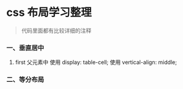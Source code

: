 # css 布局学习整理
> 代码里面都有比较详细的注释

### 一、垂直居中
1. first
父元素中
使用 display: table-cell;
使用 vertical-align: middle;

### 二、等分布局